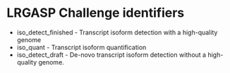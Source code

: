 # LRGASP Challenge identifiers
* iso_detect_finished - Transcript isoform detection with a high-quality genome
* iso_quant - Transcript isoform quantification
* iso_detect_draft - De-novo transcript isoform detection without a high-quality genome.
